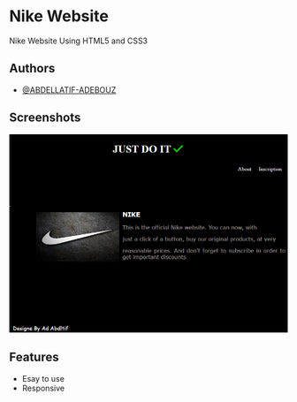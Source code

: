 
# Nike Website

Nike Website Using HTML5 and CSS3


## Authors

- [@ABDELLATIF-ADEBOUZ](https://github.com/ABDELLATIF-ADEBOUZ)


## Screenshots

![App Screenshot](https://github.com/ABDELLATIF-ADEBOUZ/Nike-website/blob/main/screenshot.png)


## Features

- Esay to use
- Responsive

